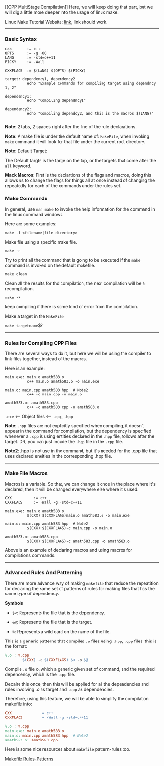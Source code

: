 [[CPP MultiStage Compilation]]
Here, we will keep doing that part, but we will dig a little more deeper into the usage of linux make. 

Linux Make Tutorial Website: [link](https://makefiletutorial.com/), link should work. 

---
### **Basic Syntax**

```
CXX       := c++
OPTS      := -g -O0
LANG      := -std=c++11 
PICKY     := -Wall

CXXFLAGS  := $(LANG) $(OPTS) $(PICKY)

target: dependency1, dependency2
          echo "Example Commands for compiling target using dependncy 1, 2"

dependency1: 
          echo "Compiling dependncy1"

dependency2: 
          echo "Compiling dependcy2, and this is the macros $(LANG)"


```

**Note**: 2 tabs, 2 spaces right after the line of the rule declarations. 

**Note**: A make file is under the default name of: `MakeFile`, when invoking `make` command it will look for that file under the current root directory. 

**Note**: Default Target: 

The Default targte is the targe on the top, or the targets that come after the `all` keyword. 

**Mack Macros**: First is the declartions of the flags and macros, doing this allows us to change the flags for things all at once instead of changing the repeatedly for each of the commands under the rules set.

### **Make Commands**

In general, use `man make` to invoke the help information for the command in the linux command windows. 

Here are some examples: 

`make -f <filename|file directory>` 

Make file using a specific make file. 

`make -n`

Try to print all the command that is going to be executed if the `make` command is invoked on the default makefile.

`make clean`

Clean all the results for thd compilation, the next compilation will be a recompilation. 

`make -k`

keep compiling if there is some kind of error from the compilation. 

Make a target in the `MakeFile`

`make targetname`$?

---
### **Rules for Compiling CPP Files**

There are several ways to do it, but here we will be using the compiler to link files together, instead of the macros. 

Here is an example: 
```
main.exe: main.o amath583.o
          c++ main.o amath583.o -o main.exe

main.o: main.cpp amath583.hpp  # Note2
          c++ -c main.cpp -o main.o

amath583.o: amath583.cpp
          c++ -c amath583.cpp -o amath583.o
````
`.exe` <-- Object files <-- `.cpp`, `.hpp`

**Note**: `.hpp` files are not explicitly specified when compiling, it doesn't appear in the command for compilation, but the dependency is specified whenever a `.cpp` is using entities declared in the `.hpp` file, follows after the target. OR, you can just incude the `.hpp` file in the `.cpp` file. 

**Note2**: .hpp is not use in the command, but it's needed for the .cpp file that uses declared eneities in the corresponding .hpp file. 

---
### **Make File Macros**

Macros is a variable. So that, we can change it once in the place where it's declared, then it will be changed everywhere else where it's used. 

```
CXX          := c++
CXXFLAGS     := -Wall -g -std=c++11

main.exe: main.o amath583.o
          $(CXX) $(CXXFLAGS)main.o amath583.o -o main.exe

main.o: main.cpp amath583.hpp  # Note2
          $(CXX) $(CXXFLAGS)-c main.cpp -o main.o

amath583.o: amath583.cpp
          $(CXX) $(CXXFLAGS)-c amath583.cpp -o amath583.o
```

Above is an example of declaring macros and using macros for compilations commands. 

---
### **Advanced Rules And Patterning**

There are more advance way of making `makefile` that reduce the repeatition for declaring the same set of patterns of rules for making files that has the same type of dependency. 

**Symbols**

* `$<`: Represents the file that is the dependency. 

* `&@`: Represents the file that is the target. 

* `%`: Represents a wild card on the name of the file. 

This is a generic patterns that compiles `.o` files using `.hpp`, `.cpp` files, this is the format: 

```makefile
%.o : %.cpp
        $(CXX) -c $(CXXFLAGS) $< -o $@
```

Compile `.o` file  o, which a generic given set of command, and the required dependency, which is the `.cpp` file. 

Decalre this once, then this will be applied for all the dependencies and rules involving $.o$ as target and `.cpp` as dependencies. 

Therefore, using this feature, we will be able to simplify the compilation makefile into: 

```makefile
CXX             := c++
CXXFLAGS        := -Wall -g -std=c++11

%.o : %.cpp
main.exe: main.o amath583.o
main.o: main.cpp amath583.hpp  # Note2
amath583.o: amath583.cpp
```

Here is some nice resources about `makefile` pattern-rules too. 

[Makefile Rules-Patterns](https://swcarpentry.github.io/make-novice/05-patterns/index.html)


